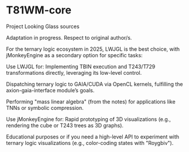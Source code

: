 # T81WM-core
Project Looking Glass sources

Adaptation in progress. Respect to original author/s.

For the ternary logic ecosystem in 2025, LWJGL is the best choice,
with jMonkeyEngine as a secondary option for specific tasks:

Use LWJGL for:
Implementing TBIN execution and T243/T729 transformations directly,
leveraging its low-level control.

Dispatching ternary logic to GAIA/CUDA via OpenCL kernels, fulfilling
the axion-gaia-interface module’s goals.

Performing "mass linear algebra" (from the notes) for applications like
TNNs or symbolic compression.

Use jMonkeyEngine for:
Rapid prototyping of 3D visualizations (e.g., rendering the cube or T243
trees as 3D graphs).

Educational purposes or if you need a high-level API to experiment with ternary
logic visualizations (e.g., color-coding states with "Roygbiv").

